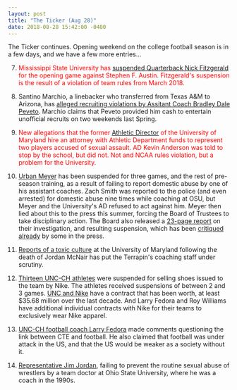 ```yaml
---
layout: post
title: "The Ticker (Aug 28)"
date: 2018-08-28 15:42:00 -0400
---
```


The Ticker continues. Opening weekend on the college football season is in
a few days, and we have a few more entries...


7. <span style="color:red">Mississippi State University has [suspended
   Quarterback Nick
   Fitzgerald](https://bleacherreport.com/articles/2792890-nick-fitzgerald-suspended-for-mississippi-states-opener-vs-stephen-f-austin)
   for the opening game against Stephen F. Austin. Fitzgerald's suspension
   is the result of a violation of team rules from March 2018.

8. Santino Marchio, a linebacker who transferred from Texas A&M to
   Arizona, has [alleged recruiting violations by Assitant Coach Bradley
   Dale
   Peveto](https://collegefootballtalk.nbcsports.com/2018/08/21/former-texas-am-linebacker-alleges-recruiting-practice-violations-by-jimbo-fishers-staff/).
   Marchio claims that Peveto provided him cash to entertain unofficial
   recruits on two weekends last Spring. 


6. <span style="color:red">New allegations that the former [Athletic
   Director](http://www.baltimoresun.com/sports/terps/tracking-the-terps/bs-sp-anderson-diamondback-lawyer-0823-story.html)
   of the University of Maryland hire an attorney with Athletic Department
   funds to represent two players accused of sexual assault. AD Kevin Anderson
   was told to stop by the school, but did not. Not and NCAA rules violation,
   but a problem for the University.

5. [Urban
   Meyer](https://www.usatoday.com/story/sports/ncaaf/bigten/2018/08/22/ohio-state-suspends-urban-meyer-investigation/1018477002/)
   has been suspended for three games, and the rest of pre-season
   training, as a result of failing to report domestic abuse by one of his
   assistant coaches. Zach Smith was reported to the police (and even
   arrested) for domestic abuse nine times while coaching at OSU, but
   Meyer and the University's AD refused to act against him. Meyer then
   lied about this to the press this summer, forcing the Board of Trustees
   to take disciplinary action. The Board also released a [23-page
   report](https://www.landgrantholyland.com/2018/8/23/17757500/ohio-state-urban-meyer-report-independent-investigation-findings)
   on their investigation, and resulting suspension, which has been
   [critiqued
   already](https://www.usatoday.com/story/sports/columnist/brennan/2018/08/22/urban-meyer-remains-ohio-state-coach-loses-moral-high-ground-domestic-assault/1065039002/)
   by some in the press.

4. [Reports of a toxic
   culture](https://www.cbssports.com/college-football/news/maryland-football-athletic-staffers-placed-on-leave-amid-report-of-harmful-culture/)
   at the University of Maryland following the death of Jordan McNair has
   put the Terrapin's coaching staff under scrutiny.

3. [Thirteen UNC-CH
   athletes](https://www.sbnation.com/college-football/2018/8/6/17597834/north-carolina-football-suspensions-players)
   were suspended for selling shoes issued to the team by Nike. The athletes received suspensions of between 2 and
   3 games. [UNC and
   Nike](https://www.newsobserver.com/sports/college/acc/unc/article198024869.html)
   have a contract that has been worth, at least \$35.68 million over the
   last decade. And Larry Fedora and Roy Williams have additional
   individual contracts with Nike for their teams to exclusively wear Nike
   apparel. 

2. [UNC-CH football coach Larry
   Fedora](https://www.washingtonpost.com/news/early-lead/wp/2018/07/18/unc-coach-larry-fedora-criticized-after-questioning-footballs-link-with-cte/?noredirect=on&utm_term=.0bbc2abb4f2d)
   made comments questioning the link between CTE and football. He also
   claimed that football was under attack in the US, and that the US would
   be weaker as a society without it.

1. [Representative Jim
   Jordan](https://www.rollingstone.com/politics/politics-news/jim-jordan-ohio-state-700578/),
   failing to prevent the routine sexual abuse of wrestlers by a team
   doctor at Ohio State University, where he was a coach in the 1990s.



